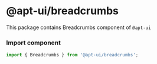 # @apt-ui/breadcrumbs

This package contains Breadcrumbs component of ```@apt-ui```

### Import component
```js
import { Breadcrumbs } from '@apt-ui/breadcrumbs';
```